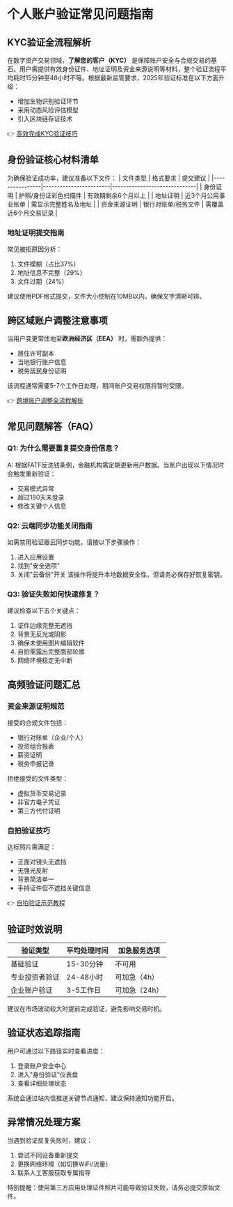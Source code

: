 # 个人账户验证常见问题指南

## KYC验证全流程解析
在数字资产交易领域，**了解您的客户（KYC）** 是保障账户安全与合规交易的基石。用户需提供有效身份证件、地址证明及资金来源说明等材料，整个验证流程平均耗时15分钟至48小时不等。根据最新监管要求，2025年验证标准在以下方面升级：
- 增加生物识别验证环节
- 采用动态风险评估模型
- 引入区块链存证技术

👉 [高效完成KYC验证技巧](https://bit.ly/okx_welcome)

## 身份验证核心材料清单
为确保验证成功率，建议准备以下文件：
| 文件类型       | 格式要求               | 提交建议                     |
|----------------|------------------------|------------------------------|
| 身份证明       | 护照/身份证彩色扫描件  | 有效期剩余6个月以上           |
| 地址证明       | 近3个月公用事业账单    | 需显示完整姓名及地址          |
| 资金来源证明   | 银行对账单/税务文件    | 需覆盖近6个月交易记录         |

### 地址证明提交指南
常见被拒原因分析：
1. 文件模糊（占比37%）
2. 地址信息不完整（29%）
3. 文件过期（24%）

建议使用PDF格式提交，文件大小控制在10MB以内，确保文字清晰可辨。

## 跨区域账户调整注意事项
当用户变更常住地至**欧洲经济区（EEA）** 时，需额外提供：
- 居住许可副本
- 当地银行账户信息
- 税务居民身份证明

该流程通常需要5-7个工作日处理，期间账户交易权限将暂时受限。

👉 [跨境账户调整全流程解析](https://bit.ly/okx_welcome)

## 常见问题解答（FAQ）

### Q1: 为什么需要重复提交身份信息？
A: 根据FATF反洗钱条例，金融机构需定期更新用户数据。当账户出现以下情况时会触发重新验证：
- 交易模式异常
- 超过180天未登录
- 修改关键个人信息

### Q2: 云端同步功能关闭指南
如需禁用验证器云同步功能，请按以下步骤操作：
1. 进入应用设置
2. 找到"安全选项"
3. 关闭"云备份"开关
该操作将提升本地数据安全性，但请务必保存好恢复密钥。

### Q3: 验证失败如何快速修复？
建议检查以下五个关键点：
1. 证件边缘完整无遮挡
2. 背景无反光或阴影
3. 确保未使用图片编辑软件
4. 自拍需露出完整面部轮廓
5. 网络环境稳定无中断

## 高频验证问题汇总

### 资金来源证明规范
接受的合规文件包括：
- 银行对账单（企业/个人）
- 投资组合报表
- 薪资证明
- 税务申报记录

拒绝接受的文件类型：
- 虚拟货币交易记录
- 非官方电子凭证
- 第三方代付证明

### 自拍验证技巧
达标照片需满足：
- 正面对镜头无遮挡
- 无强光反射
- 背景简洁单一
- 手持证件但不遮挡关键信息

👉 [自拍验证示范教程](https://bit.ly/okx_welcome)

## 验证时效说明
| 验证类型       | 平均处理时间 | 加急服务选项 |
|----------------|--------------|--------------|
| 基础验证       | 15-30分钟    | 不可用       |
| 专业投资者验证 | 24-48小时    | 可加急（4h） |
| 企业账户验证   | 3-5工作日    | 可加急（24h）|

建议在市场波动较大时提前完成验证，避免影响交易时机。

## 验证状态追踪指南
用户可通过以下路径实时查看进度：
1. 登录账户安全中心
2. 进入"身份验证"仪表盘
3. 查看详细处理状态

系统会通过站内信推送关键节点通知，建议保持通知功能开启。

## 异常情况处理方案
当遇到验证反复失败时，建议：
1. 尝试不同设备重新提交
2. 更换网络环境（如切换WiFi/流量）
3. 联系人工客服获取专属指导

特别提醒：使用第三方应用处理证件照片可能导致验证失败，请务必提交原始文件。
